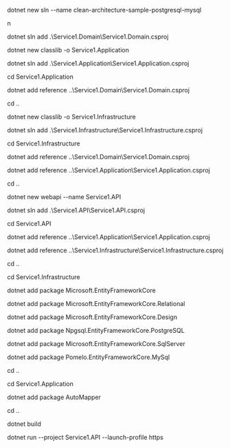 dotnet new sln --name clean-architecture-sample-postgresql-mysql

n

dotnet sln add .\Service1.Domain\Service1.Domain.csproj

dotnet new classlib -o Service1.Application

dotnet sln add .\Service1.Application\Service1.Application.csproj

cd Service1.Application

dotnet add reference ..\Service1.Domain\Service1.Domain.csproj

cd ..

dotnet new classlib -o Service1.Infrastructure

dotnet sln add .\Service1.Infrastructure\Service1.Infrastructure.csproj

cd Service1.Infrastructure

dotnet add reference ..\Service1.Domain\Service1.Domain.csproj

dotnet add reference ..\Service1.Application\Service1.Application.csproj

cd ..

dotnet new webapi --name Service1.API

dotnet sln add .\Service1.API\Service1.API.csproj

cd Service1.API

dotnet add reference ..\Service1.Application\Service1.Application.csproj

dotnet add reference ..\Service1.Infrastructure\Service1.Infrastructure.csproj

cd ..

cd Service1.Infrastructure

dotnet add package Microsoft.EntityFrameworkCore

dotnet add package Microsoft.EntityFrameworkCore.Relational

dotnet add package Microsoft.EntityFrameworkCore.Design

dotnet add package Npgsql.EntityFrameworkCore.PostgreSQL

dotnet add package Microsoft.EntityFrameworkCore.SqlServer

dotnet add package Pomelo.EntityFrameworkCore.MySql

cd ..

cd Service1.Application

dotnet add package AutoMapper

cd ..

dotnet build

dotnet run --project Service1.API --launch-profile https

